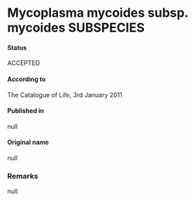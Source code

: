 # Mycoplasma mycoides subsp. mycoides SUBSPECIES

#### Status
ACCEPTED

#### According to
The Catalogue of Life, 3rd January 2011

#### Published in
null

#### Original name
null

### Remarks
null